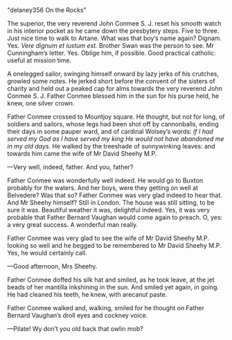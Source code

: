 
"delaney356 On the Rocks"

The superior, the very reverend John Conmee S. J. reset his smooth watch in his interior pocket as he came down the presbytery steps. Five to three. Just nice time to walk to Artane. What was that boy’s name again? Dignam. Yes. *Vere dignum et iustum est.* Brother Swan was the person to see. Mr Cunningham’s letter. Yes. Oblige him, if possible. Good practical catholic: useful at mission time.

A onelegged sailor, swinging himself onward by lazy jerks of his crutches, growled some notes. He jerked short before the convent of the sisters of charity and held out a peaked cap for alms towards the very reverend John Conmee S. J. Father Conmee blessed him in the sun for his purse held, he knew, one silver crown.

Father Conmee crossed to Mountjoy square. He thought, but not for long, of soldiers and sailors, whose legs had been shot off by cannonballs, ending their days in some pauper ward, and of cardinal Wolsey’s words: *If I had served my God as I have served my king He would not have abandoned me in my old days.* He walked by the treeshade of sunnywinking leaves: and towards him came the wife of Mr David Sheehy M.P.

—Very well, indeed, father. And you, father?

Father Conmee was wonderfully well indeed. He would go to Buxton probably for the waters. And her boys, were they getting on well at Belvedere? Was that so? Father Conmee was very glad indeed to hear that. And Mr Sheehy himself? Still in London. The house was still sitting, to be sure it was. Beautiful weather it was, delightful indeed. Yes, it was very probable that Father Bernard Vaughan would come again to preach. O, yes: a very great success. A wonderful man really.

Father Conmee was very glad to see the wife of Mr David Sheehy M.P. Iooking so well and he begged to be remembered to Mr David Sheehy M.P. Yes, he would certainly call.

—Good afternoon, Mrs Sheehy.

Father Conmee doffed his silk hat and smiled, as he took leave, at the jet beads of her mantilla inkshining in the sun. And smiled yet again, in going. He had cleaned his teeth, he knew, with arecanut paste.

Father Conmee walked and, walking, smiled for he thought on Father Bernard Vaughan’s droll eyes and cockney voice.

—Pilate! Wy don’t you old back that owlin mob?
